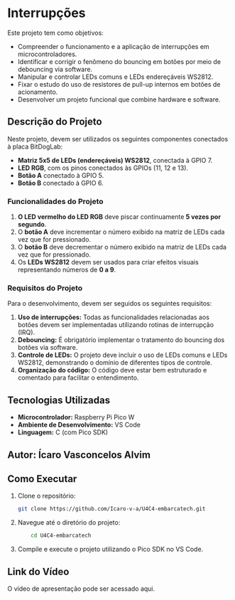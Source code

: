# Interrupções

Este projeto tem como objetivos:

- Compreender o funcionamento e a aplicação de interrupções em microcontroladores.
- Identificar e corrigir o fenômeno do bouncing em botões por meio de debouncing via software.
- Manipular e controlar LEDs comuns e LEDs endereçáveis WS2812.
- Fixar o estudo do uso de resistores de pull-up internos em botões de acionamento.
- Desenvolver um projeto funcional que combine hardware e software.

## Descrição do Projeto

Neste projeto, devem ser utilizados os seguintes componentes conectados à placa BitDogLab:
- **Matriz 5x5 de LEDs (endereçáveis) WS2812**, conectada à GPIO 7.
- **LED RGB**, com os pinos conectados às GPIOs (11, 12 e 13).
- **Botão A** conectado à GPIO 5.
- **Botão B** conectado à GPIO 6.
### Funcionalidades do Projeto
1. **O LED vermelho do LED RGB** deve piscar continuamente **5 vezes por segundo**.
2. O **botão A** deve incrementar o número exibido na matriz de LEDs cada vez que for pressionado.
3. O **botão B** deve decrementar o número exibido na matriz de LEDs cada vez que for pressionado.
4. Os **LEDs WS2812** devem ser usados para criar efeitos visuais representando números de **0 a 9**.
### Requisitos do Projeto
Para o desenvolvimento, devem ser seguidos os seguintes requisitos:
1. **Uso de interrupções:** Todas as funcionalidades relacionadas aos botões devem ser implementadas 
utilizando rotinas de interrupção (IRQ).
2. **Debouncing:** É obrigatório implementar o tratamento do bouncing dos botões via software.
3. **Controle de LEDs:** O projeto deve incluir o uso de LEDs comuns e LEDs WS2812, demonstrando o 
domínio de diferentes tipos de controle.
4. **Organização do código:** O código deve estar bem estruturado e comentado para facilitar o 
entendimento.

## Tecnologias Utilizadas
- **Microcontrolador:** Raspberry Pi Pico W
- **Ambiente de Desenvolvimento:** VS Code
- **Linguagem:** C (com Pico SDK)

## Autor: Ícaro Vasconcelos Alvim

## Como Executar
1. Clone o repositório:
   ```bash
   git clone https://github.com/Icaro-v-a/U4C4-embarcatech.git

2. Navegue até o diretório do projeto:
    ```bash
        cd U4C4-embarcatech

3. Compile e execute o projeto utilizando o Pico SDK no VS Code.


## Link do Vídeo
O vídeo de apresentação pode ser acessado aqui.
